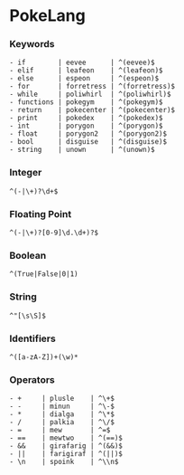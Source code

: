 # PokeLang

### Keywords
```
- if        | eevee      | ^(eevee)$
- elif      | leafeon    | ^(leafeon)$
- else      | espeon     | ^(espeon)$
- for       | forretress | ^(forretress)$
- while     | poliwhirl  | ^(poliwhirl)$
- functions | pokegym    | ^(pokegym)$
- return    | pokecenter | ^(pokecenter)$
- print     | pokedex    | ^(pokedex)$
- int       | porygon    | ^(porygon)$
- float     | porygon2   | ^(porygon2)$
- bool      | disguise   | ^(disguise)$
- string    | unown      | ^(unown)$
```

### Integer
```^(-|\+)?\d+$```

### Floating Point
```^(-|\+)?[0-9]\d.\d+)?$```

### Boolean
```^(True|False|0|1)```

### String
```^"[\s\S]$```

### Identifiers
```^([a-zA-Z])+(\w)*```

### Operators
```
- +     | plusle    | ^\+$
- -     | minun     | ^\-$
- *     | dialga    | ^\*$
- /     | palkia    | ^\/$
- =     | mew       | ^=$
- ==    | mewtwo    | ^(==)$
- &&    | girafarig | ^(&&)$
- ||    | farigiraf | ^(||)$
- \n    | spoink    | ^\\n$
```